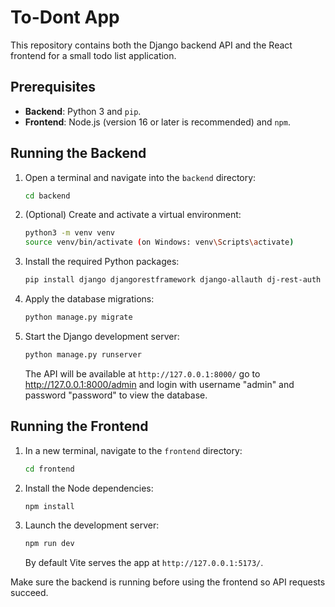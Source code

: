 # To-Dont App

This repository contains both the Django backend API and the React frontend for a small todo list application.

## Prerequisites

- **Backend**: Python 3 and `pip`.
- **Frontend**: Node.js (version 16 or later is recommended) and `npm`.

## Running the Backend

1. Open a terminal and navigate into the `backend` directory:
   ```bash
   cd backend
   ```
2. (Optional) Create and activate a virtual environment:
   ```bash
   python3 -m venv venv
   source venv/bin/activate (on Windows: venv\Scripts\activate)
   ```
3. Install the required Python packages:
   ```bash
   pip install django djangorestframework django-allauth dj-rest-auth django-cors-headers
   ```
4. Apply the database migrations:
   ```bash
   python manage.py migrate
   ```
5. Start the Django development server:
   ```bash
   python manage.py runserver
   ```
   The API will be available at `http://127.0.0.1:8000/` go to http://127.0.0.1:8000/admin and login with username "admin" and password "password" to view the database.

## Running the Frontend

1. In a new terminal, navigate to the `frontend` directory:
   ```bash
   cd frontend
   ```
2. Install the Node dependencies:
   ```bash
   npm install
   ```
3. Launch the development server:
   ```bash
   npm run dev
   ```
   By default Vite serves the app at `http://127.0.0.1:5173/`.

Make sure the backend is running before using the frontend so API requests succeed.
